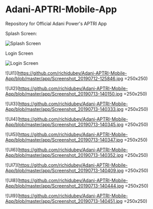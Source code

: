 # Adani-APTRI-Mobile-App
Repository for Official Adani Power's APTRI App    


Splash Screen: 


![Splash Screen](https://i.imgur.com/VLooEkE.png?1)    



Login Screen         
        
![Login Screen](https://i.imgur.com/vBHQsAB.png?1)


![UI1](https://github.com/richidubey/Adani-APTRI-Mobile-App/blob/master/app/Screenshot_20190712-125846.jpg =250x250)

![UI2](https://github.com/richidubey/Adani-APTRI-Mobile-App/blob/master/app/Screenshot_20190713-140150.jpg =250x250)

![UI3](https://github.com/richidubey/Adani-APTRI-Mobile-App/blob/master/app/Screenshot_20190713-140333.jpg =250x250)

![UI4](https://github.com/richidubey/Adani-APTRI-Mobile-App/blob/master/app/Screenshot_20190713-140345.jpg =250x250)

![UI5](https://github.com/richidubey/Adani-APTRI-Mobile-App/blob/master/app/Screenshot_20190713-140347.jpg =250x250)

![UI6](https://github.com/richidubey/Adani-APTRI-Mobile-App/blob/master/app/Screenshot_20190713-140352.jpg =250x250)

![UI7](https://github.com/richidubey/Adani-APTRI-Mobile-App/blob/master/app/Screenshot_20190713-140409.jpg =250x250)

![UI8](https://github.com/richidubey/Adani-APTRI-Mobile-App/blob/master/app/Screenshot_20190713-140444.jpg =250x250)

![UI9](https://github.com/richidubey/Adani-APTRI-Mobile-App/blob/master/app/Screenshot_20190713-140451.jpg =250x250)


